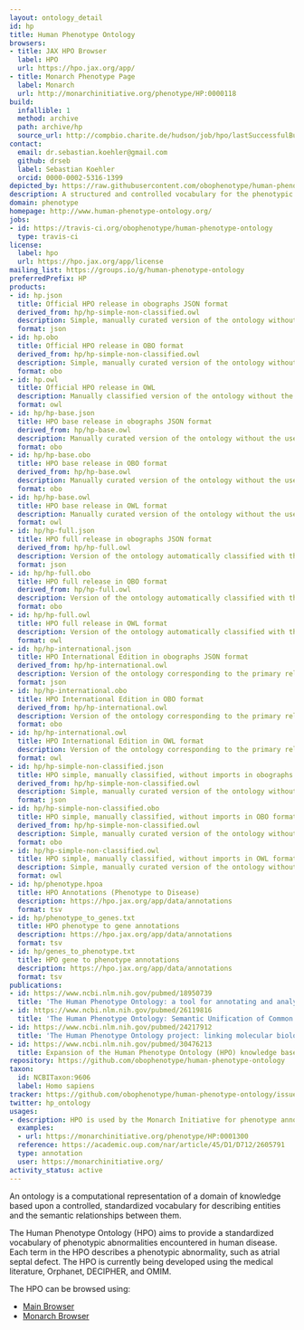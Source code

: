 ```yaml
---
layout: ontology_detail
id: hp
title: Human Phenotype Ontology
browsers:
- title: JAX HPO Browser
  label: HPO
  url: https://hpo.jax.org/app/
- title: Monarch Phenotype Page
  label: Monarch
  url: http://monarchinitiative.org/phenotype/HP:0000118
build:
  infallible: 1
  method: archive
  path: archive/hp
  source_url: http://compbio.charite.de/hudson/job/hpo/lastSuccessfulBuild/artifact/*zip*/archive.zip
contact:
  email: dr.sebastian.koehler@gmail.com
  github: drseb
  label: Sebastian Koehler
  orcid: 0000-0002-5316-1399
depicted_by: https://raw.githubusercontent.com/obophenotype/human-phenotype-ontology/master/logo/HPO-logo-black_small.png
description: A structured and controlled vocabulary for the phenotypic features encountered in human hereditary and other disease.
domain: phenotype
homepage: http://www.human-phenotype-ontology.org/
jobs:
- id: https://travis-ci.org/obophenotype/human-phenotype-ontology
  type: travis-ci
license:
  label: hpo
  url: https://hpo.jax.org/app/license
mailing_list: https://groups.io/g/human-phenotype-ontology
preferredPrefix: HP
products:
- id: hp.json
  title: Official HPO release in obographs JSON format
  derived_from: hp/hp-simple-non-classified.owl
  description: Simple, manually curated version of the ontology without the use of a reasoner, and without any imported terms, in obographs JSON format.
  format: json
- id: hp.obo
  title: Official HPO release in OBO format
  derived_from: hp/hp-simple-non-classified.owl
  description: Simple, manually curated version of the ontology without the use of a reasoner, and without any imported terms, in OBO file format.
  format: obo
- id: hp.owl
  title: Official HPO release in OWL
  description: Manually classified version of the ontology without the use of a reasoner, with imported terms, in OWL format (RDF/XML).
  format: owl
- id: hp/hp-base.json
  title: HPO base release in obographs JSON format
  derived_from: hp/hp-base.owl
  description: Manually curated version of the ontology without the use of a reasoner, with references to imported terms, in obographs JSON file format.
  format: obo
- id: hp/hp-base.obo
  title: HPO base release in OBO format
  derived_from: hp/hp-base.owl
  description: Manually curated version of the ontology without the use of a reasoner, with references to imported terms, in OBO file format.
  format: obo
- id: hp/hp-base.owl
  title: HPO base release in OWL format
  description: Manually curated version of the ontology without the use of a reasoner, with references to imported terms, in OWL (RDF/XML) file format.
  format: owl
- id: hp/hp-full.json
  title: HPO full release in obographs JSON format
  derived_from: hp/hp-full.owl
  description: Version of the ontology automatically classified with the use of a reasoner, including all imported terms, in obographs JSON file format.
  format: json
- id: hp/hp-full.obo
  title: HPO full release in OBO format
  derived_from: hp/hp-full.owl
  description: Version of the ontology automatically classified with the use of a reasoner, including all imported terms, in OBO file format.
  format: obo
- id: hp/hp-full.owl
  title: HPO full release in OWL format
  description: Version of the ontology automatically classified with the use of a reasoner, including all imported terms, in OWL (RDF/XML) file format.
  format: owl
- id: hp/hp-international.json
  title: HPO International Edition in obographs JSON format
  derived_from: hp/hp-international.owl
  description: Version of the ontology corresponding to the primary release (hp.owl), with translated labels, synonyms, and definitions, in obographs JSON file format.
  format: json
- id: hp/hp-international.obo
  title: HPO International Edition in OBO format
  derived_from: hp/hp-international.owl
  description: Version of the ontology corresponding to the primary release (hp.owl), with translated labels, synonyms, and definitions, in OBO file format.
  format: obo
- id: hp/hp-international.owl
  title: HPO International Edition in OWL format
  description: Version of the ontology corresponding to the primary release (hp.owl), with translated labels, synonyms, and definitions, in OWL (RDF/XML) file format.
  format: owl
- id: hp/hp-simple-non-classified.json
  title: HPO simple, manually classified, without imports in obographs JSON format
  derived_from: hp/hp-simple-non-classified.owl
  description: Simple, manually curated version of the ontology without the use of a reasoner, and without any imported terms, in obographs JSON file format.
  format: json
- id: hp/hp-simple-non-classified.obo
  title: HPO simple, manually classified, without imports in OBO format
  derived_from: hp/hp-simple-non-classified.owl
  description: Simple, manually curated version of the ontology without the use of a reasoner, and without any imported terms, in OBO file format.
  format: obo
- id: hp/hp-simple-non-classified.owl
  title: HPO simple, manually classified, without imports in OWL format
  description: Simple, manually curated version of the ontology without the use of a reasoner, and without any imported terms, in OWL (RDF/XML) file format.
  format: owl
- id: hp/phenotype.hpoa
  title: HPO Annotations (Phenotype to Disease)
  description: https://hpo.jax.org/app/data/annotations
  format: tsv
- id: hp/phenotype_to_genes.txt
  title: HPO phenotype to gene annotations
  description: https://hpo.jax.org/app/data/annotations
  format: tsv
- id: hp/genes_to_phenotype.txt
  title: HPO gene to phenotype annotations
  description: https://hpo.jax.org/app/data/annotations
  format: tsv
publications:
- id: https://www.ncbi.nlm.nih.gov/pubmed/18950739
  title: 'The Human Phenotype Ontology: a tool for annotating and analyzing human hereditary disease.'
- id: https://www.ncbi.nlm.nih.gov/pubmed/26119816
  title: 'The Human Phenotype Ontology: Semantic Unification of Common and Rare Disease.'
- id: https://www.ncbi.nlm.nih.gov/pubmed/24217912
  title: 'The Human Phenotype Ontology project: linking molecular biology and disease through phenotype data.'
- id: https://www.ncbi.nlm.nih.gov/pubmed/30476213
  title: Expansion of the Human Phenotype Ontology (HPO) knowledge base and resources.
repository: https://github.com/obophenotype/human-phenotype-ontology
taxon:
  id: NCBITaxon:9606
  label: Homo sapiens
tracker: https://github.com/obophenotype/human-phenotype-ontology/issues/
twitter: hp_ontology
usages:
- description: HPO is used by the Monarch Initiative for phenotype annotations.
  examples:
  - url: https://monarchinitiative.org/phenotype/HP:0001300
  reference: https://academic.oup.com/nar/article/45/D1/D712/2605791
  type: annotation
  user: https://monarchinitiative.org/
activity_status: active
---
```


An ontology is a computational representation of a domain of knowledge based upon a controlled, standardized vocabulary for describing entities and the semantic relationships between them.

The Human Phenotype Ontology (HPO) aims to provide a standardized vocabulary of phenotypic abnormalities encountered in human disease. Each term in the HPO describes a phenotypic abnormality, such as atrial septal defect. The HPO is currently being developed using the medical literature, Orphanet, DECIPHER, and OMIM.

The HPO can be browsed using:

 * [Main Browser](https://hpo.jax.org/)
 * [Monarch Browser](https://monarchinitiative.org/phenotype/HP:0000118)
